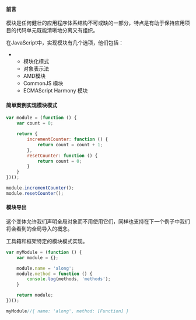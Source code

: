 #### 前言

模块是任何健壮的应用程序体系结构不可或缺的一部分，特点是有助于保持应用项目的代码单元既能清晰地分离又有组织。

在JavaScript中，实现模块有几个选项，他们包括：

-   -   模块化模式
    -   对象表示法
    -   AMD模块
    -   CommonJS 模块
    -   ECMAScript Harmony 模块

#### 简单案例实现模块模式

```js
var module = (function () {
    var count = 0;

    return {
        incrementCounter: function () {
            return count = count + 1;
        },
        resetCounter: function () {
            return count = 0;
        }
    }
})();

module.incrementCounter();
module.resetCounter();
```

#### 模块导出

这个变体允许我们声明全局对象而不用使用它们，同样也支持在下一个例子中我们将会看到的全局导入的概念。

工具箱和框架特定的模块模式实现。

```js
var myModule = (function () {
    var module = {};

    module.name = 'along';
    module.method = function () {
        console.log(methods, 'methods');
    }

    return module;
})();

myModule//{ name: 'along', method: [Function] }
```